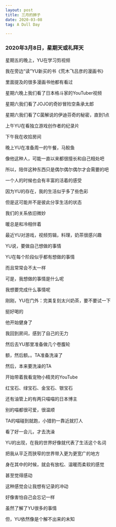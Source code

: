 ```yaml
---
layout: post
title: 三月的狮子
date: 2020-03-08
tag: A Dull Day

---
```


### 2020年3月8日，星期天或礼拜天

星期五的晚上，YU在学习剪视频

我在旁边“读”YU新买的书《荒木飞吕彦的漫画书》

里面提及的很多漫画书他都有看过

星期六晚上我们看了日本格斗家的YouTuber视频

星期六我们看了JOJO的奇妙冒险空条承太郎

星期六我们看了C菌解说的伊迪芬奇的秘密，直到1点

上午YU在看独立游戏创作者的纪录片

下午我在收拾房间

晚上YU在准备周一的午餐，马鲛鱼

像他这种人，可能一直以来都很擅长和自己相处吧

所以，陪伴这种东西只是偶尔偶尔偶尔才会需要的吧

一个人的时候也会有丰富的活着的感受

因为YU的存在，我的生活似乎多了些色彩

但是这可能并不是彼此分享生活的状态

我们的关系依旧微妙

暖总是和冷相伴着

最近YU对游戏，视频剪辑，料理，奶茶很感兴趣

YU说，要做自己想做的事情

YU在每个阶段似乎都有想做的事情

而且常常会不太一样

可是，我想做的事情是什么呢

我想要完成什么事情呢

刚刚，YU在门外：完美复刻太兴奶茶，要不要试一下

挺好喝的

他开始健身了

我回到房间，感到了自己的无力

然后去YU那里准备做几个卷腹轮

额，然后额。。TA准备洗澡了

然后，本来要洗澡的TA

开始带着我看宠物小精灵的YouTube

红宝石、绿宝石、金宝石、银宝石

还有油管上的有两只喵喵的日本博主

别的喵都很可爱，很温顺

TA的喵碰到就跑，小猎豹一靠近就打人

看了好一会儿，才去洗澡

YU的出现，在我的世界好像就代表了生活这个名词

把我从平乏而狭窄的世界带入更为更宽广的地方

身在其中的时候，就会有放松、温暖而柔软的感觉

甚至觉得感动

这种感觉会让我想有记录的冲动

好像害怕自己会忘记一样

虽然了解了YU很多的事情

但，YU依然像是个解不出来的未知